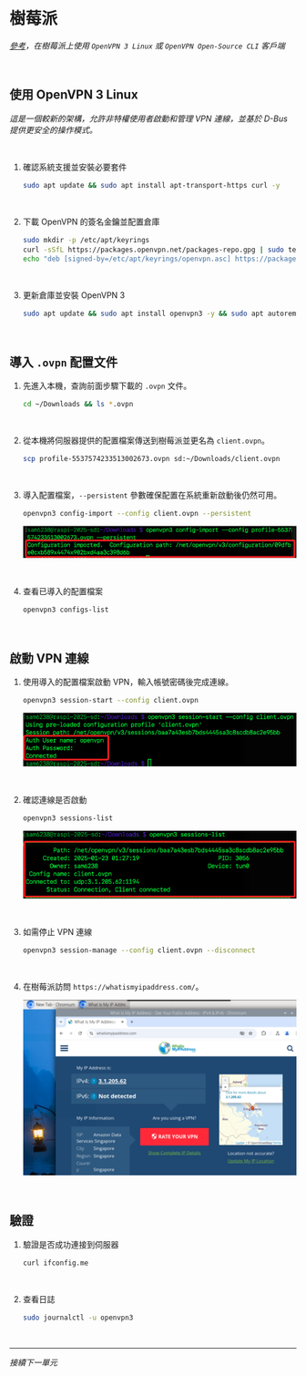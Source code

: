 # 樹莓派

_[參考](https://openvpn.net/as-docs/tutorials/tutorial--connect-with-linux.html#tutorial--connect-to-access-server-with-linux)，在樹莓派上使用 `OpenVPN 3 Linux` 或 `OpenVPN Open-Source CLI` 客戶端_

<br>

## 使用 OpenVPN 3 Linux

_這是一個較新的架構，允許非特權使用者啟動和管理 VPN 連線，並基於 D-Bus 提供更安全的操作模式。_

<br>

1. 確認系統支援並安裝必要套件

    ```bash
    sudo apt update && sudo apt install apt-transport-https curl -y
    ```

<br>

2. 下載 OpenVPN 的簽名金鑰並配置倉庫

    ```bash
    sudo mkdir -p /etc/apt/keyrings
    curl -sSfL https://packages.openvpn.net/packages-repo.gpg | sudo tee /etc/apt/keyrings/openvpn.asc
    echo "deb [signed-by=/etc/apt/keyrings/openvpn.asc] https://packages.openvpn.net/openvpn3/debian bookworm main" | sudo tee /etc/apt/sources.list.d/openvpn3.list
    ```

<br>

3. 更新倉庫並安裝 OpenVPN 3

    ```bash
    sudo apt update && sudo apt install openvpn3 -y && sudo apt autoremove -y
    ```

<br>

## 導入 `.ovpn` 配置文件

1. 先進入本機，查詢前面步驟下載的 `.ovpn` 文件。

    ```bash
    cd ~/Downloads && ls *.ovpn
    ```

<br>

2. 從本機將伺服器提供的配置檔案傳送到樹莓派並更名為 `client.ovpn`。

    ```bash
    scp profile-5537574233513002673.ovpn sd:~/Downloads/client.ovpn
    ```

<br>

3. 導入配置檔案，`--persistent` 參數確保配置在系統重新啟動後仍然可用。

    ```bash
    openvpn3 config-import --config client.ovpn --persistent
    ```

    ![](images/img_35.png)

<br>

4. 查看已導入的配置檔案

    ```bash
    openvpn3 configs-list
    ```

<br>

## 啟動 VPN 連線

1. 使用導入的配置檔案啟動 VPN，輸入帳號密碼後完成連線。

    ```bash
    openvpn3 session-start --config client.ovpn
    ```

    ![](images/img_36.png)

<br>

2. 確認連線是否啟動

    ```bash
    openvpn3 sessions-list
    ```

    ![](images/img_37.png)

<br>

3. 如需停止 VPN 連線

    ```bash
    openvpn3 session-manage --config client.ovpn --disconnect
    ```

<br>

4. 在樹莓派訪問 `https://whatismyipaddress.com/`。

    ![](images/img_38.png)

<br>

## 驗證

1. 驗證是否成功連接到伺服器

    ```bash
    curl ifconfig.me
    ```

<br>

2. 查看日誌 

    ```bash
    sudo journalctl -u openvpn3
    ```

<br>

___

_接續下一單元_
